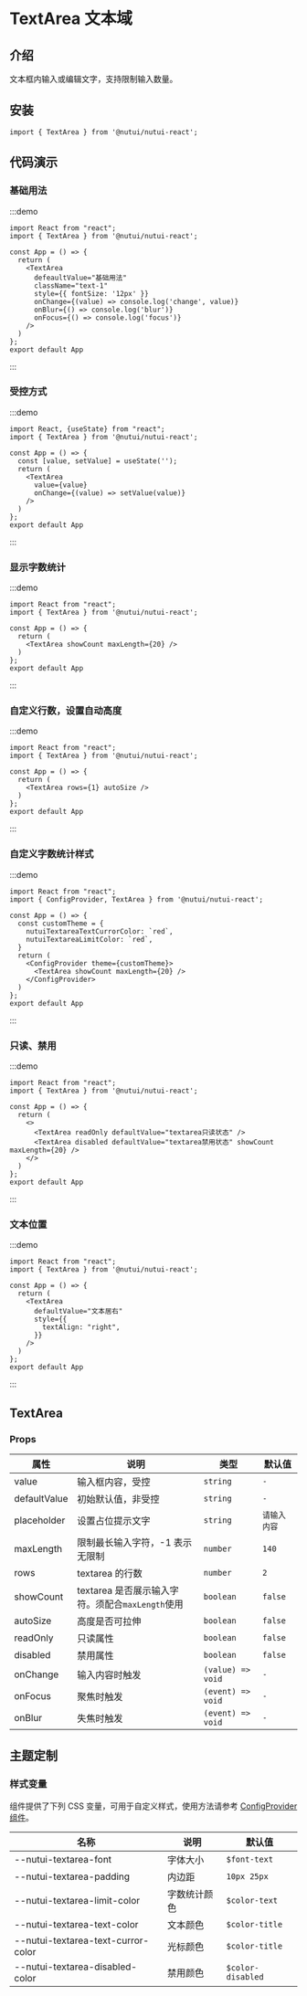 # TextArea 文本域

## 介绍

文本框内输入或编辑文字，支持限制输入数量。

## 安装

```tsx
import { TextArea } from '@nutui/nutui-react';
```

## 代码演示

### 基础用法

:::demo

```tsx
import React from "react";
import { TextArea } from '@nutui/nutui-react';

const App = () => {
  return (
    <TextArea
      defeaultValue="基础用法"
      className="text-1"
      style={{ fontSize: '12px' }}
      onChange={(value) => console.log('change', value)}
      onBlur={() => console.log('blur')}
      onFocus={() => console.log('focus')}
    />
  )
};
export default App
```

:::

### 受控方式

:::demo

```tsx
import React, {useState} from "react";
import { TextArea } from '@nutui/nutui-react';

const App = () => {
  const [value, setValue] = useState('');
  return (
    <TextArea
      value={value}
      onChange={(value) => setValue(value)}
    />
  )
};
export default App
```

:::

### 显示字数统计

:::demo

```tsx
import React from "react";
import { TextArea } from '@nutui/nutui-react';

const App = () => {
  return (
    <TextArea showCount maxLength={20} />
  )
};
export default App
```

:::

### 自定义行数，设置自动高度

:::demo

```tsx
import React from "react";
import { TextArea } from '@nutui/nutui-react';

const App = () => {
  return (
    <TextArea rows={1} autoSize />
  )
};
export default App
```

:::

### 自定义字数统计样式

:::demo

```tsx
import React from "react";
import { ConfigProvider, TextArea } from '@nutui/nutui-react';

const App = () => {
  const customTheme = {
    nutuiTextareaTextCurrorColor: `red`,
    nutuiTextareaLimitColor: `red`,
  }
  return (
    <ConfigProvider theme={customTheme}>
      <TextArea showCount maxLength={20} />
    </ConfigProvider>
  )
};
export default App
```

:::

### 只读、禁用

:::demo

```tsx
import React from "react";
import { TextArea } from '@nutui/nutui-react';

const App = () => {
  return (
    <>
      <TextArea readOnly defaultValue="textarea只读状态" />
      <TextArea disabled defaultValue="textarea禁用状态" showCount maxLength={20} />
    </>
  )
};
export default App
```

:::

### 文本位置

:::demo

```tsx
import React from "react";
import { TextArea } from '@nutui/nutui-react';

const App = () => {
  return (
    <TextArea
      defaultValue="文本居右"
      style={{
        textAlign: "right",
      }}
    />
  )
};
export default App
```

:::

## TextArea

### Props

| 属性 | 说明 | 类型 | 默认值 |
| --- | --- | --- | --- |
| value | 输入框内容，受控 | `string` | `-` |
| defaultValue | 初始默认值，非受控 | `string` | `-` |
| placeholder | 设置占位提示文字 | `string` | `请输入内容` |
| maxLength | 限制最长输入字符，-1 表示无限制 | `number` | `140` |
| rows | textarea 的行数 | `number` | `2` |
| showCount | textarea 是否展示输入字符。须配合`maxLength`使用 | `boolean` | `false` |
| autoSize | 高度是否可拉伸 | `boolean` | `false` |
| readOnly | 只读属性 | `boolean` | `false` |
| disabled | 禁用属性 | `boolean` | `false` |
| onChange | 输入内容时触发 | `(value) => void` | `-` |
| onFocus | 聚焦时触发 | `(event) => void` | `-` |
| onBlur | 失焦时触发 | `(event) => void` | `-` |

## 主题定制

### 样式变量

组件提供了下列 CSS 变量，可用于自定义样式，使用方法请参考 [ConfigProvider 组件](#/zh-CN/component/configprovider)。

| 名称 | 说明 | 默认值 |
| --- | --- | --- |
| \--nutui-textarea-font | 字体大小 | `$font-text` |
| \--nutui-textarea-padding | 内边距 | `10px 25px` |
| \--nutui-textarea-limit-color | 字数统计颜色 | `$color-text` |
| \--nutui-textarea-text-color | 文本颜色 | `$color-title` |
| \--nutui-textarea-text-curror-color | 光标颜色 | `$color-title` |
| \--nutui-textarea-disabled-color | 禁用颜色 | `$color-disabled` |